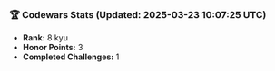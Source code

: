 ### 🏆 Codewars Stats (Updated: 2025-03-23 10:07:25 UTC)

- **Rank:** 8 kyu
- **Honor Points:** 3
- **Completed Challenges:** 1
